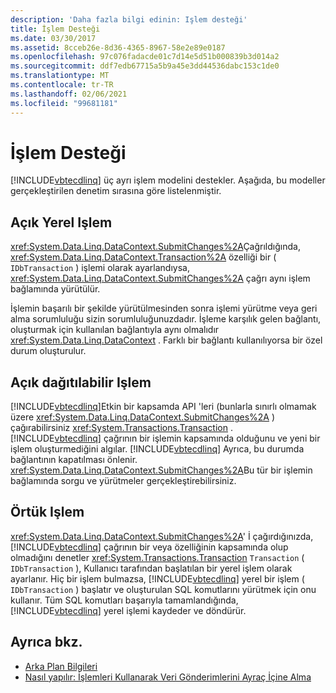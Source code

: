 ```yaml
---
description: 'Daha fazla bilgi edinin: Işlem desteği'
title: İşlem Desteği
ms.date: 03/30/2017
ms.assetid: 8cceb26e-8d36-4365-8967-58e2e89e0187
ms.openlocfilehash: 97c076fadacde01c7d14e5d51b000839b3d014a2
ms.sourcegitcommit: ddf7edb67715a5b9a45e3dd44536dabc153c1de0
ms.translationtype: MT
ms.contentlocale: tr-TR
ms.lasthandoff: 02/06/2021
ms.locfileid: "99681181"
---
```

# <a name="transaction-support"></a>İşlem Desteği

[!INCLUDE[vbtecdlinq](../../../../../../includes/vbtecdlinq-md.md)] üç ayrı işlem modelini destekler. Aşağıda, bu modeller gerçekleştirilen denetim sırasına göre listelenmiştir.  
  
## <a name="explicit-local-transaction"></a>Açık Yerel Işlem  

 <xref:System.Data.Linq.DataContext.SubmitChanges%2A>Çağrıldığında, <xref:System.Data.Linq.DataContext.Transaction%2A> özelliği bir ( `IDbTransaction` ) işlemi olarak ayarlandıysa, <xref:System.Data.Linq.DataContext.SubmitChanges%2A> çağrı aynı işlem bağlamında yürütülür.  
  
 İşlemin başarılı bir şekilde yürütülmesinden sonra işlemi yürütme veya geri alma sorumluluğu sizin sorumluluğunuzdadır. İşleme karşılık gelen bağlantı, oluşturmak için kullanılan bağlantıyla aynı olmalıdır <xref:System.Data.Linq.DataContext> . Farklı bir bağlantı kullanılıyorsa bir özel durum oluşturulur.  
  
## <a name="explicit-distributable-transaction"></a>Açık dağıtılabilir Işlem  

 [!INCLUDE[vbtecdlinq](../../../../../../includes/vbtecdlinq-md.md)]Etkin bir kapsamda API 'leri (bunlarla sınırlı olmamak üzere <xref:System.Data.Linq.DataContext.SubmitChanges%2A> ) çağırabilirsiniz <xref:System.Transactions.Transaction> . [!INCLUDE[vbtecdlinq](../../../../../../includes/vbtecdlinq-md.md)] çağrının bir işlemin kapsamında olduğunu ve yeni bir işlem oluşturmediğini algılar. [!INCLUDE[vbtecdlinq](../../../../../../includes/vbtecdlinq-md.md)] Ayrıca, bu durumda bağlantının kapatılması önlenir. <xref:System.Data.Linq.DataContext.SubmitChanges%2A>Bu tür bir işlemin bağlamında sorgu ve yürütmeler gerçekleştirebilirsiniz.  
  
## <a name="implicit-transaction"></a>Örtük Işlem  

 <xref:System.Data.Linq.DataContext.SubmitChanges%2A>' İ çağırdığınızda, [!INCLUDE[vbtecdlinq](../../../../../../includes/vbtecdlinq-md.md)] çağrının bir veya özelliğinin kapsamında olup olmadığını denetler <xref:System.Transactions.Transaction> `Transaction` ( `IDbTransaction` ), Kullanıcı tarafından başlatılan bir yerel işlem olarak ayarlanır. Hiç bir işlem bulmazsa, [!INCLUDE[vbtecdlinq](../../../../../../includes/vbtecdlinq-md.md)] yerel bir işlem ( `IDbTransaction` ) başlatır ve oluşturulan SQL komutlarını yürütmek için onu kullanır. Tüm SQL komutları başarıyla tamamlandığında, [!INCLUDE[vbtecdlinq](../../../../../../includes/vbtecdlinq-md.md)] yerel işlemi kaydeder ve döndürür.  
  
## <a name="see-also"></a>Ayrıca bkz.

- [Arka Plan Bilgileri](background-information.md)
- [Nasıl yapılır: İşlemleri Kullanarak Veri Gönderimlerini Ayraç İçine Alma](how-to-bracket-data-submissions-by-using-transactions.md)
